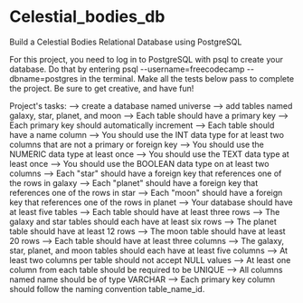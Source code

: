 # Celestial_bodies_db
Build a Celestial Bodies Relational Database using PostgreSQL

For this project, you need to log in to PostgreSQL with psql to create your database. Do that by entering psql --username=freecodecamp --dbname=postgres in the terminal. Make all the tests below pass to complete the project. Be sure to get creative, and have fun!

Project's tasks:
--> create a database named universe
--> add tables named galaxy, star, planet, and moon
--> Each table should have a primary key
--> Each primary key should automatically increment
--> Each table should have a name column
--> You should use the INT data type for at least two columns that are not a primary or foreign key
--> You should use the NUMERIC data type at least once
--> You should use the TEXT data type at least once
--> You should use the BOOLEAN data type on at least two columns
--> Each "star" should have a foreign key that references one of the rows in galaxy
--> Each "planet" should have a foreign key that references one of the rows in star
--> Each "moon" should have a foreign key that references one of the rows in planet
--> Your database should have at least five tables
--> Each table should have at least three rows
--> The galaxy and star tables should each have at least six rows
--> The planet table should have at least 12 rows
--> The moon table should have at least 20 rows
--> Each table should have at least three columns
--> The galaxy, star, planet, and moon tables should each have at least five columns
--> At least two columns per table should not accept NULL values
--> At least one column from each table should be required to be UNIQUE
--> All columns named name should be of type VARCHAR
--> Each primary key column should follow the naming convention table_name_id. 
